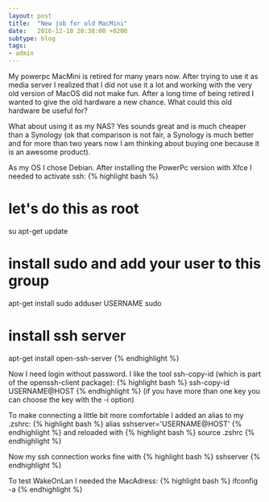 ```yaml
---
layout: post
title:  "New job for old MacMini"
date:   2016-12-10 20:38:00 +0200
subtype: blog
tags:
- admin
---
```


My powerpc MacMini is retired for many years now. After trying to use it as media server
I realized that I did not use it a lot and working with the very old version of MacOS
did not make fun.
After a long time of being retired I wanted to give the old hardware a new chance.
What could this old hardware be useful for?

What about using it as my NAS? Yes sounds great and is much cheaper than a Synology
(ok that comparison is not fair, a Synology is much better and for more than two
years now I am thinking about buying one because it is an awesome product).

As my OS I chose Debian.
After installing the PowerPc version with Xfce I needed to activate ssh:
{% highlight bash %}
# let's do this as root
su
apt-get update

# install sudo and add your user to this group
apt-get install sudo
adduser USERNAME sudo

# install ssh server
apt-get install open-ssh-server
{% endhighlight %}

Now I need login without password. I like the tool ssh-copy-id (which is part of the openssh-client package):
{% highlight bash %}
ssh-copy-id USERNAME@HOST
{% endhighlight %}
(if you have more than one key you can choose the key with the -i option)

To make connecting a little bit more comfortable I added an alias to my .zshrc:
{% highlight bash %}
alias sshserver='USERNAME@HOST'
{% endhighlight %}
and reloaded with
{% highlight bash %}
source .zshrc
{% endhighlight %}

Now my ssh connection works fine with
{% highlight bash %}
sshserver
{% endhighlight %}

To test WakeOnLan I needed the MacAdress:
{% highlight bash %}
ifconfig -a
{% endhighlight %}
